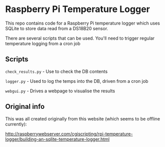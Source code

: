 # Raspberry Pi Temperature Logger

This repo contains code for a Raspberry Pi temperature logger which uses SQLite to store data read from a DS18B20 sensor.  

There are several scripts that can be used. You'll need to trigger regular temperature logging from a cron job

## Scripts

`check_results.py` - Use to check the DB contents

`logger.py` - Used to log the temps into the DB, driven from a cron job

`webgui.py` - Drives a webpage to visualise the results

## Original info

This was all created originally from this website (which seems to be offline currently):

http://raspberrywebserver.com/cgiscripting/rpi-temperature-logger/building-an-sqlite-temperature-logger.html


